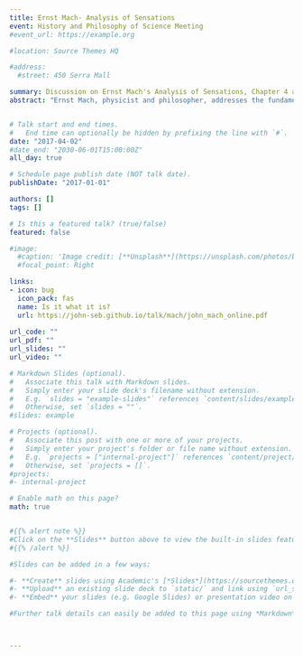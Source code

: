 ```yaml
---
title: Ernst Mach- Analysis of Sensations
event: History and Philosophy of Science Meeting
#event_url: https://example.org

#location: Source Themes HQ

#address:
  #street: 450 Serra Mall

summary: Discussion on Ernst Mach's Analysis of Sensations, Chapter 4 at the History and Philosophy of Science Meeting, 15 December 2021, Ben-Gurion University of the Negev, Israel.
abstract: "Ernst Mach, physicist and philosopher, addresses the fundamental problem of the truth of observations in his 1900 treatise L'Analyse des Sensations. Here we discuss his views on how a physical truth shall be identified from human observations and the influence of his ideas on modern science and philosophy."


# Talk start and end times.
#   End time can optionally be hidden by prefixing the line with `#`.
date: "2017-04-02"
#date_end: "2030-06-01T15:00:00Z"
all_day: true

# Schedule page publish date (NOT talk date).
publishDate: "2017-01-01"

authors: []
tags: []

# Is this a featured talk? (true/false)
featured: false

#image:
  #caption: 'Image credit: [**Unsplash**](https://unsplash.com/photos/bzdhc5b3Bxs)'
  #focal_point: Right

links:
- icon: bug 
  icon_pack: fas
  name: Is it what it is?
  url: https://john-seb.github.io/talk/mach/john_mach_online.pdf
 
url_code: ""
url_pdf: ""
url_slides: ""
url_video: ""

# Markdown Slides (optional).
#   Associate this talk with Markdown slides.
#   Simply enter your slide deck's filename without extension.
#   E.g. `slides = "example-slides"` references `content/slides/example-slides.md`.
#   Otherwise, set `slides = ""`.
#slides: example

# Projects (optional).
#   Associate this post with one or more of your projects.
#   Simply enter your project's folder or file name without extension.
#   E.g. `projects = ["internal-project"]` references `content/project/deep-learning/index.md`.
#   Otherwise, set `projects = []`.
#projects:
#- internal-project

# Enable math on this page?
math: true


#{{% alert note %}}
#Click on the **Slides** button above to view the built-in slides feature.
#{{% /alert %}}

#Slides can be added in a few ways:

#- **Create** slides using Academic's [*Slides*](https://sourcethemes.com/academic/docs/managing-content/#create-slides) feature and link using `slides` parameter in the front matter of the talk file
#- **Upload** an existing slide deck to `static/` and link using `url_slides` parameter in the front matter of the talk file
#- **Embed** your slides (e.g. Google Slides) or presentation video on this page using [shortcodes](https://sourcethemes.com/academic/docs/writing-markdown-latex/).

#Further talk details can easily be added to this page using *Markdown* and $\rm \LaTeX$ math code.



---
```

